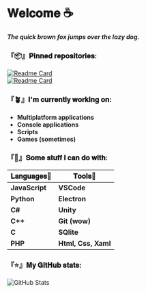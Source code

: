 
# **𝐖𝐞𝐥𝐜𝐨𝐦𝐞 ☕**

***The quick brown fox jumps over the lazy dog.***

### 『📦』**𝐏𝐢𝐧𝐧𝐞𝐝 𝐫𝐞𝐩𝐨𝐬𝐢𝐭𝐨𝐫𝐢𝐞𝐬:**

[![Readme Card](https://github-readme-stats.vercel.app/api/pin/?username=DaikoCode3&repo=Fask&theme=dark)](https://github.com/DaikoCode3/Fask)\
[![Readme Card](https://github-readme-stats.vercel.app/api/pin/?username=DaikoCode3&repo=VoiceIT&theme=dark)](https://github.com/DaikoCode3/VoiceIT)



### **『🪴』𝐈'𝐦 𝐜𝐮𝐫𝐫𝐞𝐧𝐭𝐥𝐲 𝐰𝐨𝐫𝐤𝐢𝐧𝐠 𝐨𝐧:** 
- **Multiplatform applications**
- **Console applications**
- **Scripts**
- **Games (sometimes)**

### **『🦜』𝐒𝐨𝐦𝐞 𝐬𝐭𝐮𝐟𝐟 𝐈 𝐜𝐚𝐧 𝐝𝐨 𝐰𝐢𝐭𝐡:**

**𝐋𝐚𝐧𝐠𝐮𝐚𝐠𝐞𝐬📜** | **𝐓𝐨𝐨𝐥𝐬🔧**
------------ | -------------
**JavaScript** | **VSCode**
**Python** | **Electron**
**C#** | **Unity**
**C++** | **Git (wow)**
**C** | **SQlite**
**PHP** | **Html, Css, Xaml**

### 『⭐』𝐌𝐲 𝐆𝐢𝐭𝐇𝐮𝐛 𝐬𝐭𝐚𝐭𝐬:
![GitHub Stats](https://github-readme-stats.vercel.app/api?username=DaikoCode3&theme=dark&hide_title=true)
